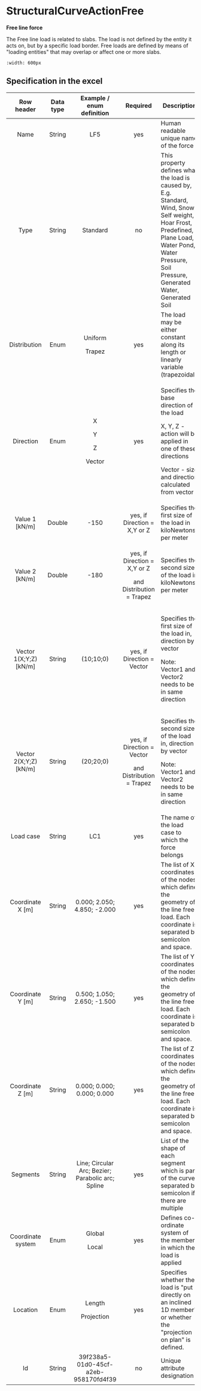# StructuralCurveActionFree

**Free line force**

The Free line load is related to slabs. The load is not defined by the entity it acts on, but by a specific load border. Free loads are defined by means of "loading entities" that may overlap or affect one or more slabs.

```{image} ../.gitbook/assets/39\_structuralcurveactionfree1.png
:width: 600px
```


## Specification in the excel

| Row header| Data type | Example / enum definition | Required | Description |
| :---------------------------: | :--------------: | :--------------------------------------------------------: | :----------------------------------------------------------------------------: | -------------------------------------------------------------------------------------------------------------------------------------------------------------------------------------------------------- |
|              Name             |      String      |                             LF5                            |                                       yes                                      | Human readable unique name of the force                                                                                                                                                                  |
|              Type             |      String      |                          Standard                          |                                       no                                       | This property defines what the load is caused by, E.g. Standard, Wind, Snow, Self weight, Hoar Frost, Predefined, Plane Load, Water Pond, Water Pressure, Soil Pressure, Generated Water, Generated Soil |
|          Distribution         |       Enum       |             <p>Uniform</p><p></p><p>Trapez</p>             |                                       yes                                      | The load may be either constant along its length or linearly variable (trapezoidal).                                                                                                                     |
|           Direction           |       Enum       | <p>X</p><p></p><p>Y</p><p></p><p>Z</p><p></p><p>Vector</p> |                                       yes                                      | <p>Specifies the base direction of the load</p><p>X, Y, Z - action will be applied in one of these directions</p><p>Vector - size and direction calculated from vector</p>                               |
|        Value 1 \[kN/m]        |      Double      |                            -150                            |                          yes, if Direction = X,Y or Z                          | Specifies the first size of the load in kiloNewtons per meter                                                                                                                                            |
|        Value 2 \[kN/m]        |      Double      |                            -180                            | <p>yes, if Direction = X,Y or Z</p><p></p><p>and Distribution = Trapez</p> | Specifies the second size of the load in kiloNewtons per meter                                                                                                                                           |
|    Vector 1(X;Y;Z) \[kN/m]    |      String      |                          (10;10;0)                         |                           yes, if Direction = Vector                           | <p>Specifies the first size of the load in, direction by vector</p><p>Note: Vector1 and Vector2 needs to be in same direction</p>                                                                        |
|    Vector 2(X;Y;Z) \[kN/m]    |      String      |                          (20;20;0)                         |  <p>yes, if Direction = Vector</p><p></p><p>and Distribution = Trapez</p>  | <p>Specifies the second size of the load in, direction by vector</p><p>Note: Vector1 and Vector2 needs to be in same direction</p>                                                                       |
|           Load case           |      String      |                             LC1                            |                                       yes                                      | The name of the load case to which the force belongs                                                                                                                                                     |
|       Coordinate X \[m]       |      String      |                 0.000; 2.050; 4.850; -2.000                |                                       yes                                      | The list of X coordinates of the nodes which define the geometry of the line free load. Each coordinate is separated by semicolon and space.                                                             |
|       Coordinate Y \[m]       |      String      |                 0.500; 1.050; 2.650; -1.500                |                                       yes                                      | The list of Y coordinates of the nodes which define the geometry of the line free load. Each coordinate is separated by semicolon and space.                                                             |
|       Coordinate Z \[m]       |      String      |                 0.000; 0.000; 0.000; 0.000                 |                                       yes                                      | The list of Z coordinates of the nodes which define the geometry of the line free load. Each coordinate is separated by semicolon and space.                                                             |
|            Segments           |      String      |      Line; Circular Arc; Bezier; Parabolic arc; Spline     |                                       yes                                      | List of the shape of each segment which is part of the curve, separated by semicolon if there are multiple                                                                                               |
|       Coordinate system       |       Enum       |                  <p>Global</p><p>Local</p>                 |                                       yes                                      | Defines co-ordinate system of the member in which the load is applied                                                                                                                                    |
|            Location           |       Enum       |               <p>Length</p><p>Projection</p>               |                                       yes                                      | Specifies whether the load is "put directly on an inclined 1D member" or whether the "projection on plan" is defined.                                                                                    |
|               Id              |      String      |            39f238a5-01d0-45cf-a2eb-958170fd4f39            |                                       no                                       | Unique attribute designation                                                                                                                                                                             |
